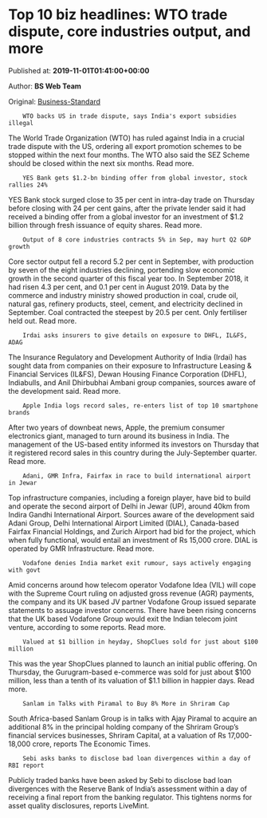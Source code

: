 
# Top 10 biz headlines: WTO trade dispute, core industries output, and more

Published at: **2019-11-01T01:41:00+00:00**

Author: **BS Web Team**

Original: [Business-Standard](https://www.business-standard.com/article/current-affairs/top-10-biz-headlines-wto-trade-dispute-core-industries-output-and-more-119110100134_1.html)


        WTO backs US in trade dispute, says India's export subsidies illegal
      
The World Trade Organization (WTO) has ruled against India in a crucial trade dispute with the US, ordering all export promotion schemes to be stopped within the next four months. The WTO also said the SEZ Scheme should be closed within the next six months. Read more.

        YES Bank gets $1.2-bn binding offer from global investor, stock rallies 24%
      
YES Bank stock surged close to 35 per cent in intra-day trade on Thursday before closing with 24 per cent gains, after the private lender said it had received a binding offer from a global investor for an investment of $1.2 billion through fresh issuance of equity shares. Read more.

        Output of 8 core industries contracts 5% in Sep, may hurt Q2 GDP growth
      
Core sector output fell a record 5.2 per cent in September, with production by seven of the eight industries declining, portending slow economic growth in the second quarter of this fiscal year too. In September 2018, it had risen 4.3 per cent, and 0.1 per cent in August 2019. Data by the commerce and industry ministry showed production in coal, crude oil, natural gas, refinery products, steel, cement, and electricity declined in September. Coal contracted the steepest by 20.5 per cent. Only fertiliser held out. Read more.

        Irdai asks insurers to give details on exposure to DHFL, IL&FS, ADAG
      
The Insurance Regulatory and Development Authority of India (Irdai) has sought data from companies on their exposure to Infrastructure Leasing & Financial Services (IL&FS), Dewan Housing Finance Corporation (DHFL), Indiabulls, and Anil Dhirbubhai Ambani group companies, sources aware of the development said. Read more.

        Apple India logs record sales, re-enters list of top 10 smartphone brands
      
After two years of downbeat news, Apple, the premium consumer electronics giant, managed to turn around its business in India. The management of the US-based entity informed its investors on Thursday that it registered record sales in this country during the July-September quarter. Read more.

        Adani, GMR Infra, Fairfax in race to build international airport in Jewar
      
Top infrastructure companies, including a foreign player, have bid to build and operate the second airport of Delhi in Jewar (UP), around 40km from Indira Gandhi International Airport. Sources aware of the development said Adani Group, Delhi International Airport Limited (DIAL), Canada-based Fairfax Financial Holdings, and Zurich Airport had bid for the project, which when fully functional, would entail an investment of Rs 15,000 crore. DIAL is operated by GMR Infrastructure. Read more.

        Vodafone denies India market exit rumour, says actively engaging with govt
      
Amid concerns around how telecom operator Vodafone Idea (VIL) will cope with the Supreme Court ruling on adjusted gross revenue (AGR) payments, the company and its UK based JV partner Vodafone Group issued separate statements to assuage investor concerns. There have been rising concerns that the UK based Vodafone Group would exit the Indian telecom joint venture, according to some reports. Read more.

        Valued at $1 billion in heyday, ShopClues sold for just about $100 million
      
This was the year ShopClues planned to launch an initial public offering. On Thursday, the Gurugram-based e-commerce was sold for just about $100 million, less than a tenth of its valuation of $1.1 billion in happier days. Read more.

        Sanlam in Talks with Piramal to Buy 8% More in Shriram Cap
      
South Africa-based Sanlam Group is in talks with Ajay Piramal to acquire an additional 8% in the principal holding company of the Shriram Group’s financial services businesses, Shriram Capital, at a valuation of Rs 17,000-18,000 crore, reports The Economic Times.

        Sebi asks banks to disclose bad loan divergences within a day of RBI report
      
Publicly traded banks have been asked by Sebi to disclose bad loan divergences with the Reserve Bank of India’s assessment within a day of receiving a final report from the banking regulator. This tightens norms for asset quality disclosures, reports LiveMint.
